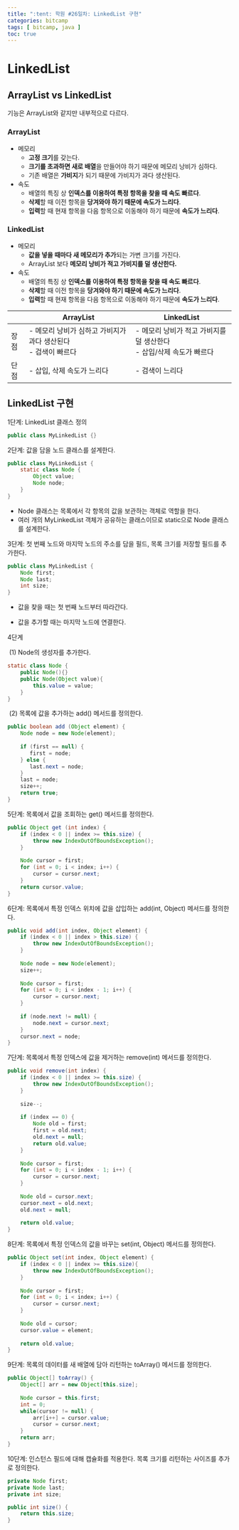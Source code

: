 ```yaml
---
title: ":tent: 학원 #26일차: LinkedList 구현"
categories: bitcamp
tags: [ bitcamp, java ]
toc: true
---
```


# LinkedList

## ArrayList vs LinkedList

기능은 ArrayList와 같지만 내부적으로 다르다.

### ArrayList

- 메모리
  - **고정 크기**를 갖는다.
  - **크기를 초과하면 새로 배열**을 만들어야 하기 때문에 메모리 낭비가 심하다.
  - 기존 배열은 **가비지**가 되기 때문에 가비지가 과다 생산된다.
- 속도
  - 배열의 특징 상 **인덱스를 이용하여 특정 항목을 찾을 때 속도 빠르다**.
  - **삭제**할 때 이전 항목을 **당겨와야 하기 때문에 속도가 느리다**.
  - **입력**할 때 현재 항목을 다음 항목으로 이동해야 하기 때문에 **속도가 느리다**.

### LinkedList

- 메모리
  - **값을 넣을 때마다 새 메모리가 추가**되는 가변 크기를 가진다.
  - ArrayList 보다 **메모리 낭비가 적고 가비지를 덜 생산한다.**
- 속도
  - 배열의 특징 상 **인덱스를 이용하여 특정 항목을 찾을 때 속도 빠르다**.
  - **삭제**할 때 이전 항목을 **당겨와야 하기 때문에 속도가 느리다**.
  - **입력**할 때 현재 항목을 다음 항목으로 이동해야 하기 때문에 **속도가 느리다**.



|      | ArrayList                                                    | LinkedList                                                   |
| ---- | ------------------------------------------------------------ | ------------------------------------------------------------ |
| 장점 | - 메모리 낭비가 심하고 가비지가 과다 생산된다<br />- 검색이 빠르다<br /> | - 메모리 낭비가 적고 가비지를 덜 생산한다<br />- 삽입/삭제 속도가 빠르다 |
| 단점 | - 삽입, 삭제 속도가 느리다                                   | - 검색이 느리다                                              |



## LinkedList 구현

1단계: LinkedList 클래스 정의

```java
public class MyLinkedList {}
```

2단계: 값을 담을 노드 클래스를 설계한다.

```java
public class MyLinkedList {
    static class Node {
        Object value;
        Node node;
    }
}
```

- Node 클래스는 목록에서 각 항목의 값을 보관하는 객체로 역할을 한다.
- 여러 개의 MyLinkedList 객체가 공유하는 클래스이므로 static으로 Node 클래스를 설계한다.



3단계: 첫 번째 노드와 마지막 노드의 주소를 담을 필드, 목록 크기를 저장할 필드를 추가한다.

```java
public class MyLinkedList {
    Node first;
    Node last;
    int size;
}
```

- 값을 찾을 때는 첫 번째 노드부터 따라간다.

- 값을 추가할 때는 마지막 노드에 연결한다.



4단계

​	(1) Node의 생성자를 추가한다.

```java
static class Node {
	public Node(){}
    public Node(Object value){
        this.value = value;
    }
}
```

​	(2) 목록에 값을 추가하는 add() 메서드를 정의한다.

```java
public boolean add (Object element) {
    Node node = new Node(element);
    
    if (first == null) {
       first = node; 
    } else {
       last.next = node;
    }
    last = node;
    size++;
    return true;
}
```



5단계: 목록에서 값을 조회하는 get() 메서드를 정의한다.

```java
public Object get (int index) {
    if (index < 0 || index >= this.size) {
        throw new IndexOutOfBoundsException();
    }
    
    Node cursor = first;
    for (int = 0; i < index; i++) {
        cursor = cursor.next;
    }
    return cursor.value;
}
```



6단계: 목록에서 특정 인덱스 위치에 값을 삽입하는 add(int, Object) 메서드를 정의한다.

```java
public void add(int index, Object element) {
    if (index < 0 || index > this.size) {
        throw new IndexOutOfBoundsException();
    }
    
    Node node = new Node(element);
    size++;
    
    Node cursor = first;
    for (int = 0; i < index - 1; i++) {
        cursor = cursor.next;
    }
    
    if (node.next != null) {
        node.next = cursor.next;
    }
    cursor.next = node;
}
```



7단계: 목록에서 특정 인덱스에 값을 제거하는 remove(int) 메서드를 정의한다.

```java
public void remove(int index) {
    if (index < 0 || index >= this.size) {
        throw new IndexOutOfBoundsException();
    }
    
    size--;
    
    if (index == 0) {
        Node old = first;
        first = old.next;
        old.next = null;
        return old.value;
    }
    
    Node cursor = first;
    for (int = 0; i < index - 1; i++) {
        cursor = cursor.next;
    }
    
    Node old = cursor.next;
    cursor.next = old.next;
    old.next = null;
    
    return old.value;
}
```



8단계: 목록에서 특정 인덱스의 값을 바꾸는 set(int, Object) 메서드를 정의한다.

```java
public Object set(int index, Object element) {
    if (index < 0 || index >= this.size){
        throw new IndexOutOfBoundsException();
    }
    
    Node cursor = first;
    for (int = 0; i < index; i++) {
        cursor = cursor.next;
    }
    
	Node old = cursor;
    cursor.value = element;
    
    return old.value;
}
```



9단계: 목록의 데이터를 새 배열에 담아 리턴하는 toArray() 메서드를 정의한다.

```java
public Object[] toArray() {
    Object[] arr = new Object[this.size];
    
    Node cursor = this.first;
    int = 0;
    while(cursor != null) {
        arr[i++] = cursor.value;
        cursor = cursor.next;
    }
    return arr;
}
```



10단계: 인스턴스 필드에 대해 캡슐화를 적용한다. 목록 크기를 리턴하는 사이즈를 추가로 정의한다. 

```java
private Node first;
private Node last;
private int size;

public int size() {
	return this.size;
}
```

